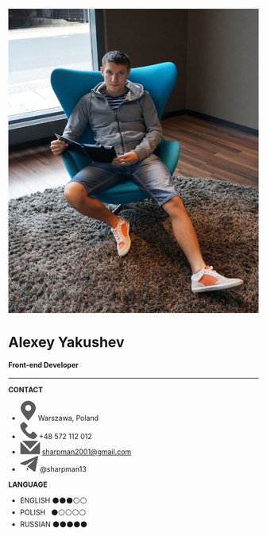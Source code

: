 ![My photo](assets/img/photo.jpg/)
# Alexey Yakushev
#### Front-end Developer
***
**CONTACT**

* ![mappic](assets/icons/map.svg/) Warszawa, Poland
* ![tel](assets/icons/tel.svg/) +48 572 112 012
* ![mail](assets/icons/mail.svg/) sharpman2001@gmail.com
* ![telegramm](assets/icons/gram.svg/) @sharpman13

**LANGUAGE**

* ENGLISH &#9899;&#9899;&#9899;&#9898;&#9898;
* POLISH &nbsp;&nbsp;&#9899;&#9898;&#9898;&#9898;&#9898;
* RUSSIAN &#9899;&#9899;&#9899;&#9899;&#9899;
